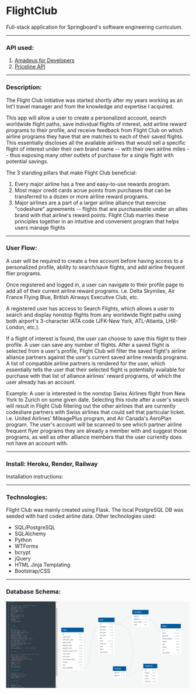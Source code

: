 # **FlightClub**

Full-stack application for Springboard's software engineering curriculum.

---
### **API used:**
1. [Amadeus for Developers](https://developers.amadeus.com/self-service/category/air/api-doc/flight-offers-search)
2. [Priceline API](https://priceline-com-provider.p.rapidapi.com/v2/flight/departures)

---
### **Description:** 
The Flight Club initiative was started shortly after my years working as an Int'l travel manager and from the knowledge and expertise I acquired.

This app will allow a user to create a personalized account, search worldwide flight paths, save individual flights of interest, add airline reward programs to their profile, and receive feedback from Flight Club on which airline programs they have that are matches to each of their saved flights. This essentially discloses all the available airlines that would sell a specific flight of interest under their own brand name -- with their own airline miles -- thus exposing many other outlets of purchase for a single flight with potential savings.

The 3 standing pillars that make Flight Club beneficial:
1. Every major airline has a free and easy-to-use rewards program.
2. Most major credit cards acrue points from purchases that can be transferred to a dozen or more airline reward programs.
3. Major airlines are a part of a larger airline alliance that exercise "codeshare" agreements -- flights that are purchaseable under an allies brand with that airline's reward points.
Flight Club marries these principles together in an intuitive and convenient program that helps users manage flights

---
### **User Flow:**
A user will be required to create a free account before having access to a personalized profile, ability to search/save flights, and add airline frequent flier programs.

Once registered and logged in, a user can navigate to their profile page to add all of their current airline reward programs. i.e. Delta Skymiles, Air France Flying Blue, British Airways Executive Club, etc.

A registered user has access to Search Flights, which allows a user to search and display nonstop flights from any worldwide flight paths using both airport's 3-character IATA code (JFK-New York, ATL-Atlanta, LHR-London, etc.).

If a flight of interest is found, the user can choose to save this flight to their profile. A user can save any number of flights. After a saved flight is selected from a user's profile, Flight Club will filter the saved flight's airline alliance partners against the user's current saved airline rewards programs. A list of compatible airline partners is rendered for the user, which essentially tells the user that their selected flight is potentially available for purchase with that list of alliance airlines' reward programs, of which the user already has an account. 

Example: A user is interested in the nonstop Swiss Airlines flight from New York to Zurich on some given date. Selecting this route after a user's search will result in Flight Club filtering out the other airlines that are currently codeshare partners with Swiss airlines that could sell that particular ticket. i.e. United Airlines' MileagePlus program, and Air Canada's AeroPlan program. The user's account will be scanned to see which partner airline frequent flyer programs they are already a member with and suggest those programs, as well as other alliance members that the user currently does not have an account with.

---
### **Install: Heroku, Render, Railway**
Installation instructions:

---
### **Technologies:** 
Flight Club was mainly created using Flask. The local PostgreSQL DB was seeded with hard coded airline data.
Other technologies used:
- SQL/PostgreSQL
- SQLAlchemy
- Python
- WTForms
- bcrypt
- jQuery
- HTML Jinja Templating
- Bootstrap/CSS

---
### **Database Schema:**
![schema](./database_schema.png)